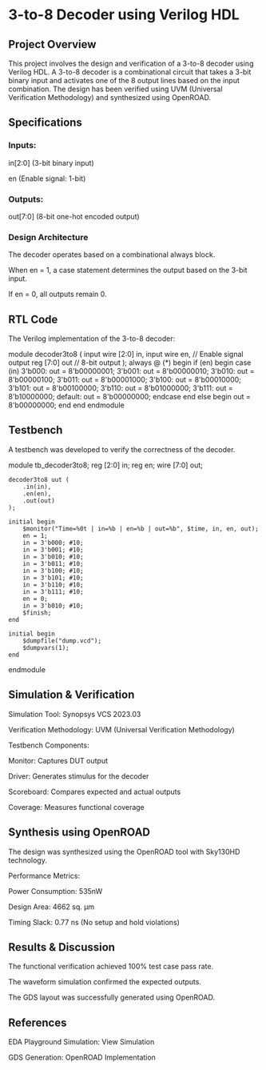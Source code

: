 # 3-to-8 Decoder using Verilog HDL

## Project Overview

This project involves the design and verification of a 3-to-8 decoder using Verilog HDL. A 3-to-8 decoder is a combinational circuit that takes a 3-bit binary input and activates one of the 8 output lines based on the input combination. The design has been verified using UVM (Universal Verification Methodology) and synthesized using OpenROAD.


## Specifications

 ### Inputs:
in[2:0] (3-bit binary input)

en (Enable signal: 1-bit)

### Outputs:

out[7:0] (8-bit one-hot encoded output)

### Design Architecture

The decoder operates based on a combinational always block.

When en = 1, a case statement determines the output based on the 3-bit input.

If en = 0, all outputs remain 0.

## RTL Code

The Verilog implementation of the 3-to-8 decoder:

module decoder3to8 ( 
input wire [2:0] in, 
input wire 
en, // Enable signal 
output reg [7:0] out // 8-bit output 
); 
always @ (*) begin 
if (en) begin 
case (in) 
3'b000: out = 8'b00000001; 
3'b001: out = 8'b00000010; 
3'b010: out = 8'b00000100; 
3'b011: out = 8'b00001000; 
3'b100: out = 8'b00010000; 
3'b101: out = 8'b00100000; 
3'b110: out = 8'b01000000; 
3'b111: out = 8'b10000000; 
default: out = 8'b00000000; 
endcase end else begin 
out = 8'b00000000; 
end 
end 
endmodule 

## Testbench

A testbench was developed to verify the correctness of the decoder.

module tb_decoder3to8;
    reg [2:0] in;
    reg en;
    wire [7:0] out;
    
    decoder3to8 uut (
        .in(in),
        .en(en),
        .out(out)
    );
    
    initial begin
        $monitor("Time=%0t | in=%b | en=%b | out=%b", $time, in, en, out);
        en = 1;
        in = 3'b000; #10;
        in = 3'b001; #10;
        in = 3'b010; #10;
        in = 3'b011; #10;
        in = 3'b100; #10;
        in = 3'b101; #10;
        in = 3'b110; #10;
        in = 3'b111; #10;
        en = 0;
        in = 3'b010; #10;
        $finish;
    end
    
    initial begin
        $dumpfile("dump.vcd");
        $dumpvars(1);
    end
endmodule

## Simulation & Verification

Simulation Tool: Synopsys VCS 2023.03

Verification Methodology: UVM (Universal Verification Methodology)

Testbench Components:

Monitor: Captures DUT output

Driver: Generates stimulus for the decoder

Scoreboard: Compares expected and actual outputs

Coverage: Measures functional coverage

## Synthesis using OpenROAD

The design was synthesized using the OpenROAD tool with Sky130HD technology.

Performance Metrics:

Power Consumption: 535nW

Design Area: 4662 sq. µm

Timing Slack: 0.77 ns (No setup and hold violations)

## Results & Discussion

The functional verification achieved 100% test case pass rate.

The waveform simulation confirmed the expected outputs.

The GDS layout was successfully generated using OpenROAD.

## References

EDA Playground Simulation: View Simulation

GDS Generation: OpenROAD Implementation



